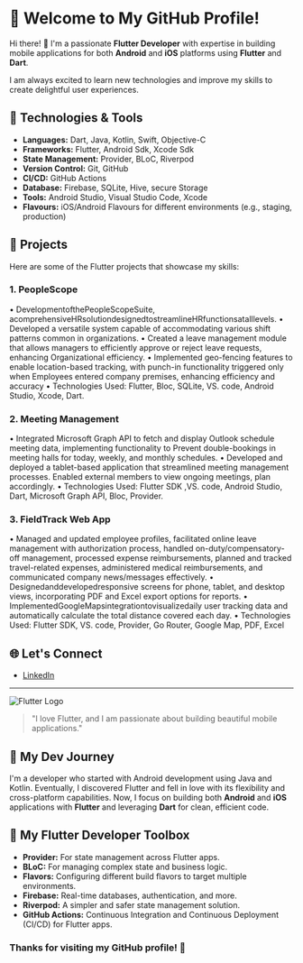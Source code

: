 # 🚀 Welcome to My GitHub Profile!

Hi there! 👋 I'm a passionate **Flutter Developer** with expertise in building mobile applications for both **Android** and **iOS** platforms using **Flutter** and **Dart**.

I am always excited to learn new technologies and improve my skills to create delightful user experiences.

## 🔧 Technologies & Tools

- **Languages:** Dart, Java, Kotlin, Swift, Objective-C
- **Frameworks:** Flutter, Android Sdk, Xcode Sdk
- **State Management:** Provider, BLoC, Riverpod
- **Version Control:** Git, GitHub
- **CI/CD:** GitHub Actions
- **Database:** Firebase, SQLite, Hive, secure Storage
- **Tools:** Android Studio, Visual Studio Code, Xcode
- **Flavours:** iOS/Android Flavours for different environments (e.g., staging, production)

## 📱 Projects

Here are some of the Flutter projects that showcase my skills:

### 1. **PeopleScope**
 • DevelopmentofthePeopleScopeSuite, acomprehensiveHRsolutiondesignedtostreamlineHRfunctionsatalllevels.
 • Developed a versatile system capable of accommodating various shift patterns common in organizations.
 • Created a leave management module that allows managers to efficiently approve or reject leave requests, enhancing
 Organizational efficiency.
 • Implemented geo-fencing features to enable location-based tracking, with punch-in functionality triggered only when
 Employees entered company premises, enhancing efficiency and accuracy
 • Technologies Used: Flutter, Bloc, SQLite, VS. code, Android Studio, Xcode, Dart.

### 2. **Meeting Management**
• Integrated Microsoft Graph API to fetch and display Outlook schedule meeting data, implementing functionality to
 Prevent double-bookings in meeting halls for today, weekly, and monthly schedules.
 • Developed and deployed a tablet-based application that streamlined meeting management processes. Enabled
 external members to view ongoing meetings, plan accordingly.
 • Technologies Used: Flutter SDK ,VS. code, Android Studio, Dart, Microsoft Graph API, Bloc, Provider.

### 3. **FieldTrack Web App**
 • Managed and updated employee profiles, facilitated online leave management with authorization process, handled
 on-duty/compensatory-off management, processed expense reimbursements, planned and tracked travel-related
 expenses, administered medical reimbursements, and communicated company news/messages effectively.
 • Designedanddevelopedresponsive screens for phone, tablet, and desktop views, incorporating PDF and Excel export
 options for reports.
 • ImplementedGoogleMapsintegrationtovisualizedaily user tracking data and automatically calculate the total distance
 covered each day.
 • Technologies Used: Flutter SDK, VS. code, Provider, Go Router, Google Map, PDF, Excel

## 🌐 Let's Connect

- [LinkedIn](https://www.linkedin.com/in/suraj-phadtare/)

---

![Flutter Logo](https://upload.wikimedia.org/wikipedia/commons/4/44/Google-flutter-logo.svg)
> "I love Flutter, and I am passionate about building beautiful mobile applications."

## 💼 My Dev Journey

I'm a developer who started with Android development using Java and Kotlin. Eventually, I discovered Flutter and fell in love with its flexibility and cross-platform capabilities. Now, I focus on building both **Android** and **iOS** applications with **Flutter** and leveraging **Dart** for clean, efficient code.

## 🧰 My Flutter Developer Toolbox

- **Provider:** For state management across Flutter apps.
- **BLoC:** For managing complex state and business logic.
- **Flavors:** Configuring different build flavors to target multiple environments.
- **Firebase:** Real-time databases, authentication, and more.
- **Riverpod:** A simpler and safer state management solution.
- **GitHub Actions:** Continuous Integration and Continuous Deployment (CI/CD) for Flutter apps.


### Thanks for visiting my GitHub profile! 🙏

